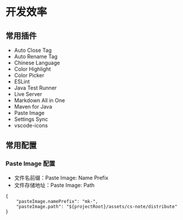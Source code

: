 <!-- GFM-TOC -->

<!-- GFM-TOC -->

# 开发效率

## 常用插件

- Auto Close Tag
- Auto Rename Tag
- Chinese Language
- Color Highlight
- Color Picker
- ESLint
- Java Test Runner
- Live Server
- Markdown All in One
- Maven for Java
- Paste Image
- Settings Sync
- vscode-icons

## 常用配置

### Paste Image 配置

- 文件名前缀：Paste Image: Name Prefix
- 文件存储地址：Paste Image: Path

```
{
    "pasteImage.namePrefix": "mk-",
    "pasteImage.path": "${projectRoot}/assets/cs-note/distribute"
}
```